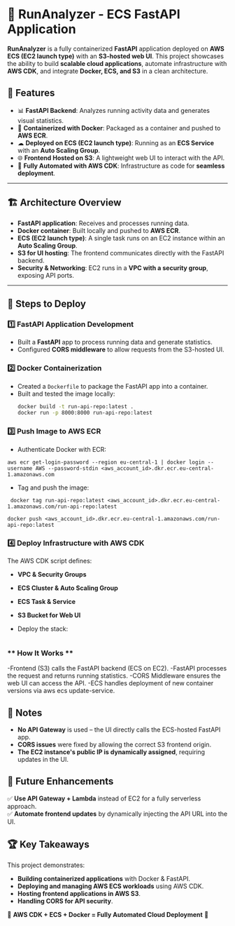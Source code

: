 # 🏃 RunAnalyzer - ECS FastAPI Application

**RunAnalyzer** is a fully containerized **FastAPI** application deployed on **AWS ECS (EC2 launch type)** with an **S3-hosted web UI**. 
This project showcases the ability to build **scalable cloud applications**, automate infrastructure with **AWS CDK**, and integrate **Docker, ECS, and S3** 
in a clean architecture.

## 🚀 Features

- 📊 **FastAPI Backend**: Analyzes running activity data and generates visual statistics.
- 🐳 **Containerized with Docker**: Packaged as a container and pushed to **AWS ECR**.
- ☁ **Deployed on ECS (EC2 launch type)**: Running as an **ECS Service** with an **Auto Scaling Group**.
- 🌐 **Frontend Hosted on S3**: A lightweight web UI to interact with the API.
- 🔄 **Fully Automated with AWS CDK**: Infrastructure as code for **seamless deployment**.

---

## 🏗 Architecture Overview

- **FastAPI application**: Receives and processes running data.
- **Docker container**: Built locally and pushed to **AWS ECR**.
- **ECS (EC2 launch type)**: A single task runs on an EC2 instance within an **Auto Scaling Group**.
- **S3 for UI hosting**: The frontend communicates directly with the FastAPI backend.
- **Security & Networking**: EC2 runs in a **VPC with a security group**, exposing API ports.

---

## 📌 Steps to Deploy

### 1️⃣ **FastAPI Application Development**
- Built a **FastAPI** app to process running data and generate statistics.
- Configured **CORS middleware** to allow requests from the S3-hosted UI.

### 2️⃣ **Docker Containerization**
- Created a `Dockerfile` to package the FastAPI app into a container.
- Built and tested the image locally:
  ```sh
  docker build -t run-api-repo:latest .
  docker run -p 8000:8000 run-api-repo:latest
   ```
  
  
  
### 3️⃣  **Push Image to AWS ECR** 
- Authenticate Docker with ECR:

``` 
aws ecr get-login-password --region eu-central-1 | docker login --username AWS --password-stdin <aws_account_id>.dkr.ecr.eu-central-1.amazonaws.com

```

- Tag and push the image:

``` docker tag run-api-repo:latest <aws_account_id>.dkr.ecr.eu-central-1.amazonaws.com/run-api-repo:latest``` 


```docker push <aws_account_id>.dkr.ecr.eu-central-1.amazonaws.com/run-api-repo:latest``` 

### 4️⃣  **Deploy Infrastructure with AWS CDK**

The AWS CDK script defines:

- **VPC & Security Groups**
- **ECS Cluster & Auto Scaling Group**
- **ECS Task & Service**
- **S3 Bucket for Web UI**

- Deploy the stack:

``` cdk deploy
```

### ** How It Works **
-Frontend (S3) calls the FastAPI backend (ECS on EC2).
-FastAPI processes the request and returns running statistics.
-CORS Middleware ensures the web UI can access the API.
-ECS handles deployment of new container versions via aws ecs update-service.


## 📝 Notes
- **No API Gateway** is used – the UI directly calls the ECS-hosted FastAPI app.
- **CORS issues** were fixed by allowing the correct S3 frontend origin.
- **The EC2 instance's public IP is dynamically assigned**, requiring updates in the UI.

## 📌 Future Enhancements
✅ **Use API Gateway + Lambda** instead of EC2 for a fully serverless approach.  
✅ **Automate frontend updates** by dynamically injecting the API URL into the UI.

## 🏆 Key Takeaways
This project demonstrates:
- **Building containerized applications** with Docker & FastAPI.
- **Deploying and managing AWS ECS workloads** using AWS CDK.
- **Hosting frontend applications in AWS S3**.
- **Handling CORS for API security**.

🚀 **AWS CDK + ECS + Docker = Fully Automated Cloud Deployment** 🚀

